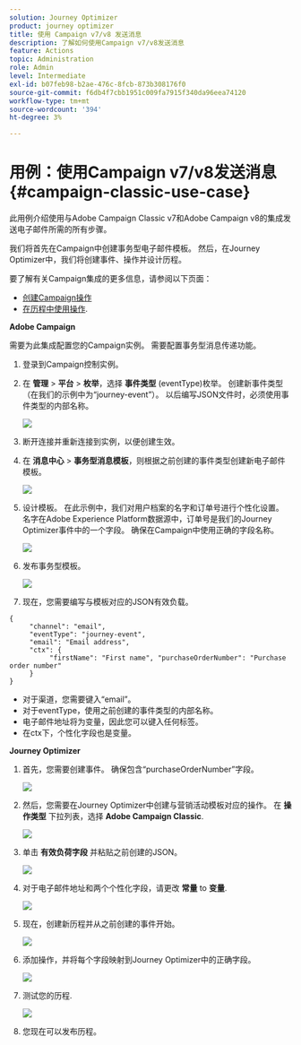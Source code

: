 ```yaml
---
solution: Journey Optimizer
product: journey optimizer
title: 使用 Campaign v7/v8 发送消息
description: 了解如何使用Campaign v7/v8发送消息
feature: Actions
topic: Administration
role: Admin
level: Intermediate
exl-id: b07feb98-b2ae-476c-8fcb-873b308176f0
source-git-commit: f6db4f7cbb1951c009fa7915f340da96eea74120
workflow-type: tm+mt
source-wordcount: '394'
ht-degree: 3%

---
```


# 用例：使用Campaign v7/v8发送消息 {#campaign-classic-use-case}

此用例介绍使用与Adobe Campaign Classic v7和Adobe Campaign v8的集成发送电子邮件所需的所有步骤。

我们将首先在Campaign中创建事务型电子邮件模板。 然后，在Journey Optimizer中，我们将创建事件、操作并设计历程。

要了解有关Campaign集成的更多信息，请参阅以下页面：

* [创建Campaign操作](../action/acc-action.md)
* [在历程中使用操作](../building-journeys/using-adobe-campaign-classic.md).

**Adobe Campaign**

需要为此集成配置您的Campaign实例。 需要配置事务型消息传递功能。

1. 登录到Campaign控制实例。

1. 在 **管理** > **平台** > **枚举**，选择 **事件类型** (eventType)枚举。 创建新事件类型（在我们的示例中为“journey-event”）。 以后编写JSON文件时，必须使用事件类型的内部名称。

   ![](assets/accintegration-uc-1.png)

1. 断开连接并重新连接到实例，以便创建生效。

1. 在 **消息中心** > **事务型消息模板**，则根据之前创建的事件类型创建新电子邮件模板。

   ![](assets/accintegration-uc-2.png)

1. 设计模板。 在此示例中，我们对用户档案的名字和订单号进行个性化设置。 名字在Adobe Experience Platform数据源中，订单号是我们的Journey Optimizer事件中的一个字段。 确保在Campaign中使用正确的字段名称。

   ![](assets/accintegration-uc-3.png)

1. 发布事务型模板。

   ![](assets/accintegration-uc-4.png)

1. 现在，您需要编写与模板对应的JSON有效负载。

```
{
     "channel": "email",
     "eventType": "journey-event",
     "email": "Email address",
     "ctx": {
          "firstName": "First name", "purchaseOrderNumber": "Purchase order number"
     }
}
```

* 对于渠道，您需要键入“email”。
* 对于eventType，使用之前创建的事件类型的内部名称。
* 电子邮件地址将为变量，因此您可以键入任何标签。
* 在ctx下，个性化字段也是变量。

**Journey Optimizer**

1. 首先，您需要创建事件。 确保包含“purchaseOrderNumber”字段。

   ![](assets/accintegration-uc-5.png)

1. 然后，您需要在Journey Optimizer中创建与营销活动模板对应的操作。 在 **操作类型** 下拉列表，选择 **Adobe Campaign Classic**.

   ![](assets/accintegration-uc-6.png)

1. 单击 **有效负荷字段** 并粘贴之前创建的JSON。

   ![](assets/accintegration-uc-7.png)

1. 对于电子邮件地址和两个个性化字段，请更改 **常量** to **变量**.

   ![](assets/accintegration-uc-8.png)

1. 现在，创建新历程并从之前创建的事件开始。

   ![](assets/accintegration-uc-9.png)

1. 添加操作，并将每个字段映射到Journey Optimizer中的正确字段。

   ![](assets/accintegration-uc-10.png)

1. 测试您的历程.

   ![](assets/accintegration-uc-11.png)

1. 您现在可以发布历程。
